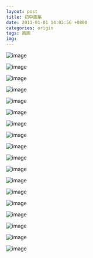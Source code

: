 ```yaml
---
layout: post
title: 初中画集 
date: 2011-01-01 14:02:56 +0800
categories: origin
tags: 画画 
img: 
---
```


![image](http://wangweiguang.xyz/images/高中画集/(1).jpg)

![image](http://wangweiguang.xyz/images/高中画集/(2).jpg)

![image](http://wangweiguang.xyz/images/高中画集/(3).jpg)

![image](http://wangweiguang.xyz/images/高中画集/(4).jpg)

![image](http://wangweiguang.xyz/images/高中画集/(5).jpg)

![image](http://wangweiguang.xyz/images/高中画集/(6).jpg)

![image](http://wangweiguang.xyz/images/高中画集/(7).jpg)

![image](http://wangweiguang.xyz/images/高中画集/(8).jpg)

![image](http://wangweiguang.xyz/images/高中画集/(9).jpg)

![image](http://wangweiguang.xyz/images/高中画集/(10).jpg)

![image](http://wangweiguang.xyz/images/高中画集/(11).jpg)

![image](http://wangweiguang.xyz/images/高中画集/(12).jpg)

![image](http://wangweiguang.xyz/images/高中画集/(13).jpg)

![image](http://wangweiguang.xyz/images/高中画集/(14).jpg)

![image](http://wangweiguang.xyz/images/高中画集/(15).jpg)

![image](http://wangweiguang.xyz/images/高中画集/(16).jpg)

![image](http://wangweiguang.xyz/images/高中画集/(17).jpg)

![image](http://wangweiguang.xyz/images/高中画集/(18).jpg)

